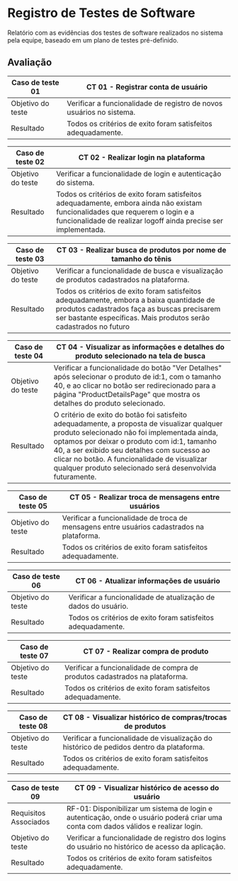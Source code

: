 # Registro de Testes de Software

Relatório com as evidências dos testes de software realizados no sistema pela equipe, baseado em um plano de testes pré-definido.

## Avaliação

|Caso de teste 01     | CT 01 - Registrar conta de usuário |
|-------|-------------------------
|Objetivo do teste| Verificar a funcionalidade de registro de novos usuários no sistema. |
| Resultado | Todos os critérios de exito foram satisfeitos adequadamente. | 

|Caso de teste 02     | CT 02 - Realizar login na plataforma |
|-------|-------------------------
|Objetivo do teste| Verificar a funcionalidade de login e autenticação do sistema. |
| Resultado | Todos os critérios de exito foram satisfeitos adequadamente, embora ainda não existam funcionalidades que requerem o login e a funcionalidade de realizar logoff ainda precise ser implementada. | 

|Caso de teste 03     | CT 03 - Realizar busca de produtos por nome de tamanho do tênis |
|-------|-------------------------
|Objetivo do teste| Verificar a funcionalidade de busca e visualização de produtos cadastrados na plataforma. |
| Resultado | Todos os critérios de exito foram satisfeitos adequadamente, embora a baixa quantidade de produtos cadastrados faça as buscas precisarem ser bastante específicas. Mais produtos serão cadastrados no futuro | 

|Caso de teste 04     | CT 04 - Visualizar as informações e detalhes do produto selecionado na tela de busca |
|-------|-------------------------
|Objetivo do teste| Verificar a funcionalidade do botão "Ver Detalhes" após selecionar o produto de id:1, com o tamanho 40, e ao clicar no botão ser redirecionado para a página "ProductDetailsPage" que mostra os detalhes do produto selecionado. |
| Resultado | O critério de exito do botão foi satisfeito adequadamente, a proposta de visualizar qualquer produto selecionado não foi implementada ainda, optamos por deixar o produto com id:1, tamanho 40, a ser exibido seu detalhes com sucesso ao clicar no botão. A funcionalidade de visualizar qualquer produto selecionado será desenvolvida futuramente. | 

|Caso de teste 05     | CT 05 - Realizar troca de mensagens entre usuários |
|-------|-------------------------
|Objetivo do teste| Verificar a funcionalidade de troca de mensagens entre usuários cadastrados na plataforma. |
| Resultado | Todos os critérios de exito foram satisfeitos adequadamente. | 

|Caso de teste 06     | CT 06 - Atualizar informações de usuário |
|-------|-------------------------
|Objetivo do teste| Verificar a funcionalidade de atualização de dados do usuário. |
| Resultado | Todos os critérios de exito foram satisfeitos adequadamente. |

|Caso de teste 07     | CT 07 - Realizar compra de produto |
|-------|-------------------------
|Objetivo do teste| Verificar a funcionalidade de compra de produtos cadastrados na plataforma. |
| Resultado | Todos os critérios de exito foram satisfeitos adequadamente. |

|Caso de teste 08     | CT 08 - Visualizar histórico de compras/trocas de produtos |
|-------|-------------------------
|Objetivo do teste| Verificar a funcionalidade de visualização do histórico de pedidos dentro da plataforma. |
| Resultado | Todos os critérios de exito foram satisfeitos adequadamente. |

|Caso de teste 09     | CT 09 - Visualizar histórico de acesso do usuário |
|-------|-------------------------
|Requisitos Associados | RF-01: Disponibilizar um sistema de login e autenticação, onde o usuário poderá criar uma conta com dados válidos e realizar login.
|Objetivo do teste| Verificar a funcionalidade de registro dos logins do usuário no histórico de acesso da aplicação. |
| Resultado | Todos os critérios de exito foram satisfeitos adequadamente. |

